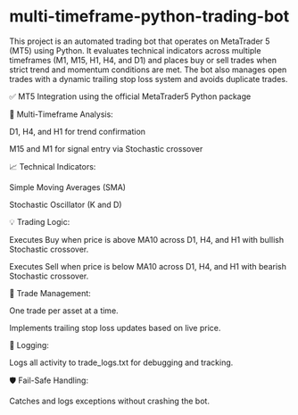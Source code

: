 # multi-timeframe-python-trading-bot
This project is an automated trading bot that operates on MetaTrader 5 (MT5) using Python. It evaluates technical indicators across multiple timeframes (M1, M15, H1, H4, and D1) and places buy or sell trades when strict trend and momentum conditions are met. The bot also manages open trades with a dynamic trailing stop loss system and avoids duplicate trades.

✅ MT5 Integration using the official MetaTrader5 Python package

🧠 Multi-Timeframe Analysis:

D1, H4, and H1 for trend confirmation

M15 and M1 for signal entry via Stochastic crossover

📈 Technical Indicators:

Simple Moving Averages (SMA)

Stochastic Oscillator (K and D)

💡 Trading Logic:

Executes Buy when price is above MA10 across D1, H4, and H1 with bullish Stochastic crossover.

Executes Sell when price is below MA10 across D1, H4, and H1 with bearish Stochastic crossover.

🔄 Trade Management:

One trade per asset at a time.

Implements trailing stop loss updates based on live price.

🧼 Logging:

Logs all activity to trade_logs.txt for debugging and tracking.

🛡️ Fail-Safe Handling:

Catches and logs exceptions without crashing the bot.
